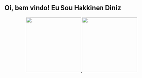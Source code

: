 ## Oi, bem vindo! Eu Sou Hakkinen Diniz

<div align="center">
  <a href="https://github.com/DiniZ44">
  <img height="180em" src="https://github-readme-stats.vercel.app/api?username=DiniZ44&show_icons=true&theme=github_dark&include_all_commits=true&count_private=true"/>
  <img height="180em" src="https://github-readme-stats.vercel.app/api/top-langs/?username=DiniZ44&layout=compact&langs_count=7&theme=github_dark&include_all_commits=true&count_private=true"/>
</div>
